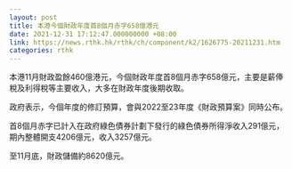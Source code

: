 ```yaml
---
layout: post
title: 本港今個財政年度首8個月赤字658億港元
date: 2021-12-31 17:12:47.000000000 +08:00
link: https://news.rthk.hk/rthk/ch/component/k2/1626775-20211231.htm
categories: rthk
---
```


本港11月財政盈餘460億港元，今個財政年度首8個月赤字658億元，主要是薪俸稅及利得稅等主要收入，大多在財政年度後期收取。

政府表示，今個年度的修訂預算，會與2022至23年度《財政預算案》同時公布。

首8個月赤字已計入在政府綠色債券計劃下發行的綠色債券所得淨收入291億元，期內整體開支4206億元，收入3257億元。

至11月底，財政儲備約8620億元。
